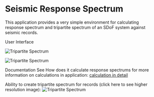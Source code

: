 # Seismic Response Spectrum

This application provides a very simple environment for calculating response spectrum and tripartite spectrum of an SDoF system against seismic records.

User Interface

![Tripartite Spectrum](/)

![Tripartite Spectrum](/)

Documentation
See How does it calculate response spectrums for more information on calculations in application: [calculation in detail](https://github.com/epsi1on/ResponseSpectrum/wiki/Calculations-in-details)


Ability to create tripartite spectrum for records (click here to see higher resolution image):
![Tripartite Spectrum](/)
